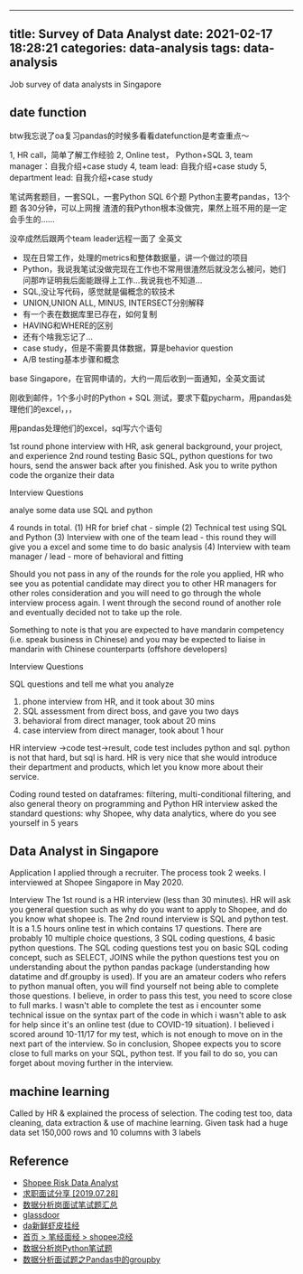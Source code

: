 
---
title: Survey of Data Analyst
date: 2021-02-17 18:28:21
categories: data-analysis
tags: data-analysis
---

Job survey of data analysts in Singapore

<!-- more -->

## date function

btw我忘说了oa复习pandas的时候多看看datefunction是考查重点～

1, HR call，简单了解工作经验
2, Online test， Python+SQL
3, team manager：自我介绍+case study
4, team lead: 自我介绍+case study
5, department lead: 自我介绍+case study

笔试两套题目，一套SQL，一套Python
SQL 6个题
Python主要考pandas，13个题
各30分钟，可以上网搜
渣渣的我Python根本没做完，果然上班不用的是一定会手生的......



没卒成然后跟两个team leader远程一面了 全英文
- 现在日常工作，处理的metrics和整体数据量，讲一个做过的项目
- Python，我说我笔试没做完现在工作也不常用很渣然后就没怎么被问，她们问那咋证明我后面能跟得上工作...我说我也不知道...
- SQL,没让写代码，感觉就是偏概念的软技术
- UNION,UNION ALL, MINUS, INTERSECT分别解释
- 有一个表在数据库里已存在，如何复制
- HAVING和WHERE的区别
- 还有个啥我忘记了...
- case study，但是不需要具体数据，算是behavior question
- A/B testing基本步骤和概念


base Singapore，在官网申请的，大约一周后收到一面通知，全英文面试

刚收到邮件，1个多小时的Python + SQL 测试，要求下载pycharm，用pandas处理他们的excel，，，

用pandas处理他们的excel，sql写六个语句


1st round phone interview with HR, ask general background, your project, and experience
2nd round testing Basic SQL, python questions for two hours, send the answer back after you finished. Ask you to write python code the organize their data

Interview Questions

analye some data use SQL and python  

4 rounds in total. (1) HR for brief chat - simple (2) Technical test using SQL and Python (3) Interview with one of the team lead - this round they will give you a excel and some time to do basic analysis (4) Interview with team manager / lead - more of behavioral and fitting

Should you not pass in any of the rounds for the role you applied, HR who see you as potential candidate may direct you to other HR managers for other roles consideration and you will need to go through the whole interview process again. I went through the second round of another role and eventually decided not to take up the role.

Something to note is that you are expected to have mandarin competency (i.e. speak business in Chinese) and you may be expected to liaise in mandarin with Chinese counterparts (offshore developers)

Interview Questions

SQL questions and tell me what you analyze  

1. phone interview
from HR, and it took about 30 mins
2. SQL assessment
from direct boss, and gave you two days
3. behavioral
from direct manager, took about 20 mins
4. case interview
from direct manager, took about 1 hour

HR interview ->code test->result, code test includes python and sql. python is not that hard, but sql is hard. HR is very nice that she would introduce their department and products, which let you know more about their service.

Coding round tested on dataframes: filtering, multi-conditional filtering, and also general theory on programming and Python HR interview asked the standard questions: why Shopee, why data analytics, where do you see yourself in 5 years

## Data Analyst in Singapore

Application
I applied through a recruiter. The process took 2 weeks. I interviewed at Shopee Singapore in May 2020.

Interview
The 1st round is a HR interview (less than 30 minutes). HR will ask you general question such as why do you want to apply to Shopee, and do you know what shopee is. The 2nd round interview is SQL and python test. It is a 1.5 hours online test in which contains 17 questions. There are probably 10 multiple choice questions, 3 SQL coding questions, 4 basic python questions. The SQL coding questions test you on basic SQL coding concept, such as SELECT, JOINS while the python questions test you on understanding about the python pandas package (understanding how datatime and df.groupby is used). If you are an amateur coders who refers to python manual often, you will find yourself not being able to complete those questions. I believe, in order to pass this test, you need to score close to full marks. I wasn't able to complete the test as i encounter some technical issue on the syntax part of the code in which i wasn't able to ask for help since it's an online test (due to COVID-19 situation). I believed i scored around 10-11/17 for my test, which is not enough to move on in the next part of the interview. So in conclusion, Shopee expects you to score close to full marks on your SQL, python test. If you fail to do so, you can forget about moving further in the interview.

## machine learning

Called by HR & explained the process of selection. The coding test too, data cleaning, data extraction & use of machine learning. Given task had a huge data set 150,000 rows and 10 columns with 3 labels

## Reference

- [Shopee Risk Data Analyst](https://www.nowcoder.com/discuss/364942?type=6&order=0&pos=35&page=1)
- [求职面试分享 [2019.07.28]](https://www.chasedream.com/show.aspx?id=27223&cid=29)
- [数据分析岗面试笔试题汇总](https://www.nowcoder.com/discuss/100521?type=2)
- [glassdoor](https://www.glassdoor.sg/Interview/Shopee-Interview-Questions-E1263091.htm)
- [da新鲜虾皮挂经](https://www.1point3acres.com/bbs/thread-713284-1-1.html)
- [首页 > 笔经面经 > shopee凉经](https://www.nowcoder.com/discuss/123193?type=0&order=0&pos=23&page=1)
- [数据分析岗Python笔试题](https://www.jianshu.com/p/0977397232dc)
- [数据分析面试题之Pandas中的groupby](https://segmentfault.com/a/1190000017072120)